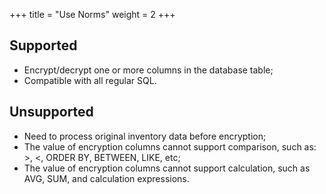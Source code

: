 +++
title = "Use Norms"
weight = 2
+++

## Supported

* Encrypt/decrypt one or more columns in the database table;
* Compatible with all regular SQL.

## Unsupported

* Need to process original inventory data before encryption;
* The value of encryption columns cannot support comparison, such as: >, <, ORDER BY, BETWEEN, LIKE, etc;
* The value of encryption columns cannot support calculation, such as AVG, SUM, and calculation expressions.

